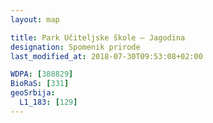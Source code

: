 ```yaml
---
layout: map

title: Park Učiteljske škole – Jagodina
designation: Spomenik prirode
last_modified_at: 2018-07-30T09:53:08+02:00

WDPA: [388829]
BioRaS: [331]
geoSrbija:
  L1_183: [129]
---
```

